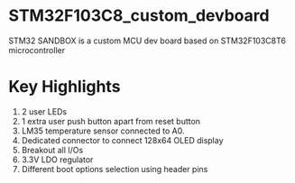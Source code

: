 # STM32F103C8_custom_devboard
STM32 SANDBOX is a custom MCU dev board based on STM32F103C8T6 microcontroller

# Key Highlights
1) 2 user LEDs 
2) 1 extra user push button apart from reset button
3) LM35 temperature sensor connected to A0.
4) Dedicated connector to connect 128x64 OLED display
5) Breakout all I/Os 
6) 3.3V LDO regulator 
7) Different boot options selection using header pins